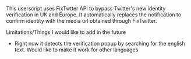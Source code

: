 This userscript uses FixTwtter API to bypass Twitter's new identity verification in UK and Europe. It automatically replaces the notification to confirm identity with the media url obtained through FixTwitter.

Limitations/Things I would like to add in the future

* Right now it detects the verification popup by searching for the english text. Would like to make it work for other languages